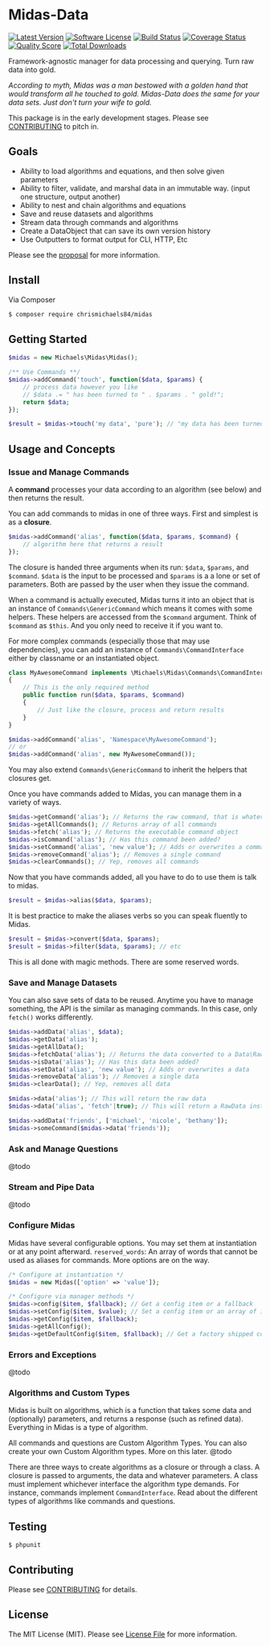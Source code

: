 # Midas-Data

[![Latest Version](https://img.shields.io/github/release/thephpleague/:package_name.svg?style=flat-square)](https://github.com/thephpleague/:package_name/releases)
[![Software License](https://img.shields.io/badge/license-MIT-brightgreen.svg?style=flat-square)](LICENSE.md)
[![Build Status](https://img.shields.io/travis/thephpleague/:package_name/master.svg?style=flat-square)](https://travis-ci.org/thephpleague/:package_name)
[![Coverage Status](https://img.shields.io/scrutinizer/coverage/g/thephpleague/:package_name.svg?style=flat-square)](https://scrutinizer-ci.com/g/thephpleague/:package_name/code-structure)
[![Quality Score](https://img.shields.io/scrutinizer/g/thephpleague/:package_name.svg?style=flat-square)](https://scrutinizer-ci.com/g/thephpleague/:package_name)
[![Total Downloads](https://img.shields.io/packagist/dt/league/:package_name.svg?style=flat-square)](https://packagist.org/packages/league/:package_name)

Framework-agnostic manager for data processing and querying. Turn raw data into gold.

*According to myth, Midas was a man bestowed with a golden hand that would transform all he touched to gold. Midas-Data does the same for your data sets. Just don't turn your wife to gold.*

This package is in the early development stages. Please see [CONTRIBUTING](CONTRIBUTING.md) to pitch in.

## Goals
  * Ability to load algorithms and equations, and then solve given parameters
  * Ability to filter, validate, and marshal data in an immutable way. (input one structure, output another)
  * Ability to nest and chain algorithms and equations
  * Save and reuse datasets and algorithms
  * Stream data through commands and algorithms
  * Create a DataObject that can save its own version history
  * Use Outputters to format output for CLI, HTTP, Etc

Please see the [proposal](proposal.md) for more information.

## Install
Via Composer
``` bash
$ composer require chrismichaels84/midas
```

## Getting Started
``` php
$midas = new Michaels\Midas\Midas();

/** Use Commands **/
$midas->addCommand('touch', function($data, $params) {
    // process data however you like
    // $data .= " has been turned to " . $params . " gold!";
    return $data;
});

$result = $midas->touch('my data', 'pure'); // "my data has been turned to pure gold"
```

## Usage and Concepts
### Issue and Manage Commands
A **command** processes your data according to an algorithm (see below) and then returns the result.

You can add commands to midas in one of three ways. First and simplest is as a **closure**.
```php
$midas->addCommand('alias', function($data, $params, $command) {
    // algorithm here that returns a result
});
```
The closure is handed three arguments when its run: `$data`, `$params`, and `$command`. `$data` is the input to be processed and `$params` is a a lone or set of parameters. Both are passed by the user when they issue the command.

When a command is actually executed, Midas turns it into an object that is an instance of `Commands\GenericCommand` which means it comes with some helpers. These helpers are accessed from the `$command` argument. Think of `$command` as `$this`. And you only need to receive it if you want to.

For more complex commands (especially those that may use dependencies), you can add an instance of `Commands\CommandInterface` either by classname or an instantiated object.

```php
class MyAwesomeCommand implements \Michaels\Midas\Commands\CommandInterface
{
    // This is the only required method
    public function run($data, $params, $command)
    {
        // Just like the closure, process and return results
    }
}

$midas->addCommand('alias', 'Namespace\MyAwesomeCommand');
// or
$midas->addCommand('alias', new MyAwesomeCommand());
```
You may also extend `Commands\GenericCommand` to inherit the helpers that closures get.

Once you have commands added to Midas, you can manage them in a variety of ways.
```php
$midas->getCommand('alias'); // Returns the raw command, that is whatever you added like the closure or classname
$midas->getAllCommands(); // Returns array of all commands
$midas->fetch('alias'); // Returns the executable command object
$midas->isCommand('alias'); // Has this command been added?
$midas->setCommand('alias', 'new value'); // Adds or overwrites a command
$midas->removeCommand('alias'); // Removes a single command
$midas->clearCommands(); // Yep, removes all commands
```

Now that you have commands added, all you have to do to use them is talk to midas.
```php
$result = $midas->alias($data, $params);
```
It is best practice to make the aliases verbs so you can speak fluently to Midas.
```php
$result = $midas->convert($data, $params);
$result = $midas->filter($data, $params); // etc
```
This is all done with magic methods. There are some reserved words.

### Save and Manage Datasets
You can also save sets of data to be reused. Anytime you have to manage something, the API is the similar as managing commands. In this case, only `fetch()` works differently.
```php
$midas->addData('alias', $data);
$midas->getData('alias');
$midas->getAllData();
$midas->fetchData('alias'); // Returns the data converted to a Data\RawData instance
$midas->isData('alias'); // Has this data been added?
$midas->setData('alias', 'new value'); // Adds or overwrites a data
$midas->removeData('alias'); // Removes a single data
$midas->clearData(); // Yep, removes all data

$midas->data('alias'); // This will return the raw data
$midas->data('alias', 'fetch'|true); // This will return a RawData instance

$midas->addData('friends', ['michael', 'nicole', 'bethany']);
$midas->someCommand($midas->data('friends'));
```

### Ask and Manage Questions
@todo

### Stream and Pipe Data
@todo

### Configure Midas
Midas have several configurable options. You may set them at instantiation or at any point afterward.
`reserved_words`: An array of words that cannot be used as aliases for commands.
More options are on the way.

```php
/* Configure at instantiation */
$midas = new Midas(['option' => 'value']);

/* Configure via manager methods */
$midas->config($item, $fallback); // Get a config item or a fallback
$midas->setConfig($item, $value); // Set a config item or an array of items
$midas->getConfig($item, $fallback);
$midas->getAllConfig();
$midas->getDefaultConfig($item, $fallback); // Get a factory shipped config item
```

### Errors and Exceptions
@todo

### Algorithms and Custom Types
Midas is built on algorithms, which is a function that takes some data and (optionally) parameters, and returns a response (such as refined data). Everything in Midas is a type of algorithm.

All commands and questions are Custom Algorithm Types. You can also create your own Custom Algorithm types. More on this later.
@todo

There are three ways to create algorithms as a closure or through a class. A closure is passed to arguments, the data and whatever parameters. A class must implement whichever interface the algorithm type demands. For instance, commands implement `CommandInterface`. Read about the different types of algorithms like commands and questions.

## Testing
``` bash
$ phpunit
```

## Contributing
Please see [CONTRIBUTING](CONTRIBUTING.md) for details.

## License
The MIT License (MIT). Please see [License File](LICENSE.md) for more information.
